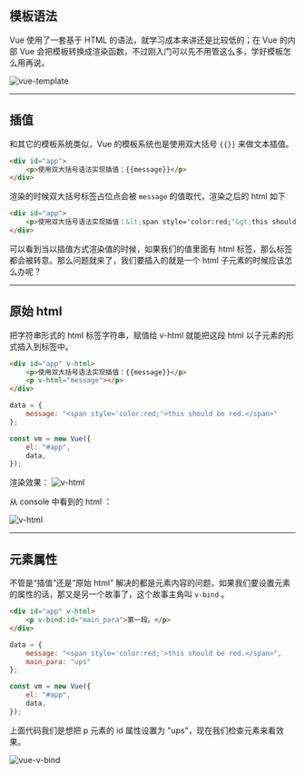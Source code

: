 ## 模板语法

Vue 使用了一套基于 HTML 的语法，就学习成本来讲还是比较低的；在 Vue 的内部 Vue 会把模板转换成渲染函数，不过刚入门可以先不用管这么多，学好模板怎么用再说。

![vue-template](static/2021-01/camke.jpg)

---

## 插值
和其它的模板系统类似，Vue 的模板系统也是使用双大括号 `{{}}` 来做文本插值。
```html
<div id="app">
    <p>使用双大括号语法实现插值：{{message}}</p>
</div>
``` 
渲染的时候双大括号标签占位点会被 `message` 的值取代，渲染之后的 html 如下
```html
<div id="app">
    <p>使用双大括号语法实现插值：&lt;span style='color:red;'&gt;this should be red.&lt;/span&gt;</p>
</div>
```

可以看到当以插值方式渲染值的时候，如果我们的值里面有 html 标签，那么标签都会被转意。那么问题就来了，我们要插入的就是一个 html 子元素的时候应该怎么办呢？

---

## 原始 html

把字符串形式的 html 标签字符串，赋值给 v-html 就能把这段 html 以子元素的形式插入到标签中。
```html
<div id="app" v-html>
    <p>使用双大括号语法实现插值：{{message}}</p>
    <p v-html="message"></p>
</div>
```
```js
data = {
    message: "<span style='color:red;'>this should be red.</span>"
};

const vm = new Vue({
    el: "#app",
    data,
});
```

渲染效果：
![v-html](static/2021-01/vue-v-html-2.jpeg)

从 console 中看到的 html ：

![v-html](static/2021-01/vue-v-html.jpeg)

---

## 元素属性
不管是“插值”还是“原始 html” 解决的都是元素内容的问题，如果我们要设置元素的属性的话，那又是另一个故事了，这个故事主角叫 `v-bind` 。
```html
<div id="app" v-html>
    <p v-bind:id="main_para">第一段。</p>
</div>
```
```js
data = {
    message: "<span style='color:red;'>this should be red.</span>",
    main_para: "ups"
};

const vm = new Vue({
    el: "#app",
    data,
});
```
上面代码我们是想把 p 元素的 id 属性设置为 "ups"，现在我们检查元素来看效果。

![vue-v-bind](static/2021-01/vue-v-bind.jpeg)